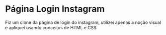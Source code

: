 <h1>Página Login Instagram</h1>
<p>Fiz um clone da página de login do instagram, utilizei apenas a noção visual e apliquei usando conceitos de HTML e CSS</p>
